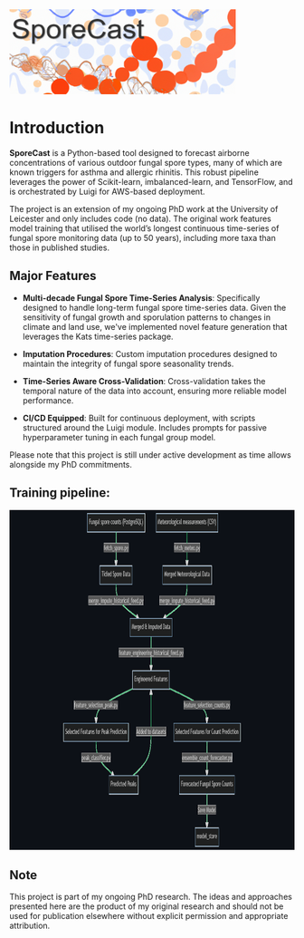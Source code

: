 <img src="https://github.com/anees-hill/sporecast/blob/main/images/spore_cast_logo_v1.png?raw=true" width="400" height="150">

# Introduction
**SporeCast** is a Python-based tool designed to forecast airborne concentrations of various outdoor fungal spore types, many of which are known triggers for asthma and allergic rhinitis. This robust pipeline leverages the power of Scikit-learn, imbalanced-learn, and TensorFlow, and is orchestrated by Luigi for AWS-based deployment.

The project is an extension of my ongoing PhD work at the University of Leicester and only includes code (no data). The original work features model training that utilised the world’s longest continuous time-series of fungal spore monitoring data (up to 50 years), including more taxa than those in published studies.

## Major Features
- **Multi-decade Fungal Spore Time-Series Analysis**: Specifically designed to handle long-term fungal spore time-series data. Given the sensitivity of fungal growth and sporulation patterns to changes in climate and land use, we've implemented novel feature generation that leverages the Kats time-series package.

- **Imputation Procedures**: Custom imputation procedures designed to maintain the integrity of fungal spore seasonality trends.

- **Time-Series Aware Cross-Validation**: Cross-validation takes the temporal nature of the data into account, ensuring more reliable model performance.

- **CI/CD Equipped**: Built for continuous deployment, with scripts structured around the Luigi module. Includes prompts for passive hyperparameter tuning in each fungal group model.

Please note that this project is still under active development as time allows alongside my PhD commitments.

## Training pipeline:
<img src="https://github.com/anees-hill/sporecast/blob/main/images/sporecast_training_flowchart_v1_dark.png?raw=true" width="1600" height="600">

## Note
This project is part of my ongoing PhD research. The ideas and approaches presented here are the product of my original research and should not be used for publication elsewhere without explicit permission and appropriate attribution.
